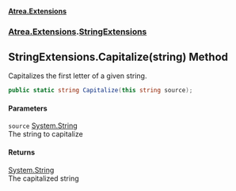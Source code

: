#### [Atrea.Extensions](./index.md 'index')
### [Atrea.Extensions](./Atrea-Extensions.md 'Atrea.Extensions').[StringExtensions](./Atrea-Extensions-StringExtensions.md 'Atrea.Extensions.StringExtensions')
## StringExtensions.Capitalize(string) Method
Capitalizes the first letter of a given string.  
```csharp
public static string Capitalize(this string source);
```
#### Parameters
<a name='Atrea-Extensions-StringExtensions-Capitalize(string)-source'></a>
`source` [System.String](https://docs.microsoft.com/en-us/dotnet/api/System.String 'System.String')  
The string to capitalize  
  
#### Returns
[System.String](https://docs.microsoft.com/en-us/dotnet/api/System.String 'System.String')  
The capitalized string  
